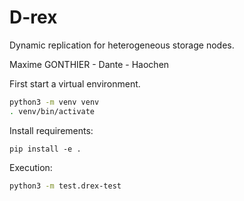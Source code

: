 # D-rex

Dynamic replication for heterogeneous storage nodes.

Maxime GONTHIER - Dante - Haochen


First start a virtual environment.

```bash
python3 -m venv venv  
. venv/bin/activate
```

Install requirements:

```
pip install -e .
```

Execution:

```bash
python3 -m test.drex-test    
```